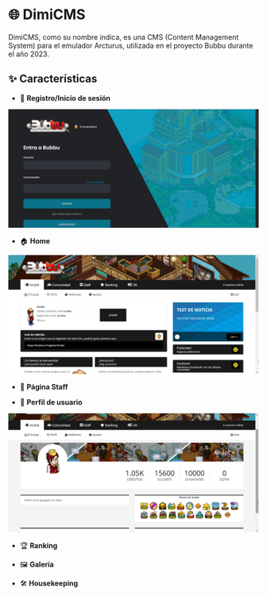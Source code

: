 # 🌐 DimiCMS

DimiCMS, como su nombre indica, es una CMS (Content Management System) para el emulador Arcturus, utilizada en el proyecto Bubbu durante el año 2023.

## ✨ Características

- 🔐 **Registro/Inicio de sesión**
  
![Index](screens/index.png)

- 🏠 **Home**
  
![Home](screens/me.png)

- 👥 **Página Staff**  

- 🧑 **Perfil de usuario**
  
![Profile](screens/profile.png)

- 🏆 **Ranking**  

- 🖼️ **Galería**  

- 🛠️ **Housekeeping**  
